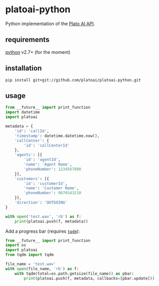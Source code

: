 # platoai-python

Python implementation of the [Plato AI API](https://github.com/platoai/protos).

## requirements
[python](https://www.python.org/downloads/) v2.7+ (for the moment)

## installation

```
pip install git+git://github.com/platoai/platoai-python.git

```

## usage

```python
from __future__ import print_function
import datetime
import platoai

metadata = {
    'id': 'callId',
    'timestamp': datetime.datetime.now(),
    'callCenter': {
        'id': 'callCenterId'
    },
    'agents': [{
        'id': 'agentId',
        'name': 'Agent Name',
        'phoneNumber': 1234567890
    }],
    'customers': [{
        'id': 'customerId',
        'name': 'Customer Name',
        'phoneNumber': 9876543210
    }],
    'direction': 'OUTGOING'
}

with open('test.wav', 'rb') as f:
    print(platoai.push(f, metadata))
```

Add a progress bar (requires [`tqdm`](https://github.com/tqdm/tqdm)):
```python
from __future__ import print_function
import os
import platoai
from tqdm import tqdm

file_name = 'test.wav'
with open(file_name, 'rb') as f:
    with tqdm(total=os.path.getsize(file_name)) as pbar:
        print(platoai.push(f, metadata, callbacks=[pbar.update]))
```

